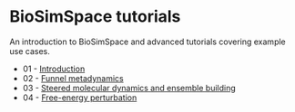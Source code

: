 # BioSimSpace tutorials

An introduction to BioSimSpace and advanced tutorials covering example use cases.

* 01 - [Introduction](01_introduction)
* 02 - [Funnel metadynamics](02_funnel_metad)
* 03 - [Steered molecular dynamics and ensemble building](03_steered_md)
* 04 - [Free-energy perturbation](04_fep)
